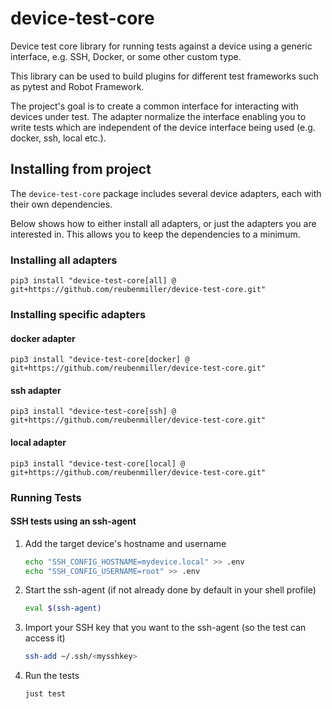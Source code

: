 # device-test-core

Device test core library for running tests against a device using a generic interface, e.g. SSH, Docker, or some other custom type.

This library can be used to build plugins for different test frameworks such as pytest and Robot Framework.

The project's goal is to create a common interface for interacting with devices under test. The adapter normalize the interface enabling you to write tests which are independent of the device interface being used (e.g. docker, ssh, local etc.).

## Installing from project

The `device-test-core` package includes several device adapters, each with their own dependencies.

Below shows how to either install all adapters, or just the adapters you are interested in. This allows you to keep the dependencies to a minimum.

### Installing all adapters

```
pip3 install "device-test-core[all] @ git+https://github.com/reubenmiller/device-test-core.git"
```

### Installing specific adapters

#### docker adapter

```
pip3 install "device-test-core[docker] @ git+https://github.com/reubenmiller/device-test-core.git"
```

#### ssh adapter

```
pip3 install "device-test-core[ssh] @ git+https://github.com/reubenmiller/device-test-core.git"
```

#### local adapter

```
pip3 install "device-test-core[local] @ git+https://github.com/reubenmiller/device-test-core.git"
```


### Running Tests

#### SSH tests using an ssh-agent

1. Add the target device's hostname and username

    ```sh
    echo "SSH_CONFIG_HOSTNAME=mydevice.local" >> .env
    echo "SSH_CONFIG_USERNAME=root" >> .env
    ```

2. Start the ssh-agent (if not already done by default in your shell profile)

    ```sh
    eval $(ssh-agent)
    ```

3. Import your SSH key that you want to the ssh-agent (so the test can access it)

    ```sh
    ssh-add ~/.ssh/<mysshkey>
    ```

4. Run the tests

    ```sh
    just test
    ```
